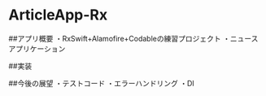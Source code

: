 # ArticleApp-Rx

##アプリ概要
・RxSwift+Alamofire+Codableの練習プロジェクト
・ニュースアプリケーション

##実装

##今後の展望
・テストコード
・エラーハンドリング
・DI
